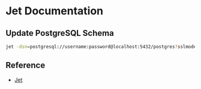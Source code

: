 # Jet Documentation

## Update PostgreSQL Schema

```bash
jet -dsn=postgresql://username:password@localhost:5432/postgres?sslmode=disable -schema=public -path=./.gen
```

## Reference

* [Jet](https://github.com/go-jet/jet)